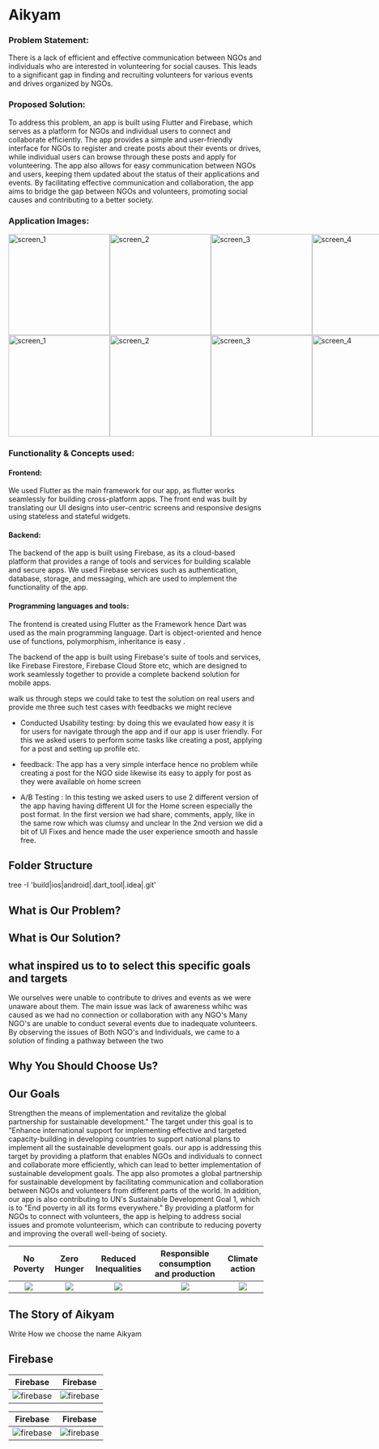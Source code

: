 # Aikyam

### Problem Statement:
There is a lack of efficient and effective communication between NGOs and individuals who are interested in volunteering for social causes. This leads to a significant gap in finding and recruiting volunteers for various events and drives organized by NGOs.

### Proposed Solution:
To address this problem, an app is built using Flutter and Firebase, which serves as a platform for NGOs and individual users to connect and collaborate efficiently. The app provides a simple and user-friendly interface for NGOs to register and create posts about their events or drives, while individual users can browse through these posts and apply for volunteering. The app also allows for easy communication between NGOs and users, keeping them updated about the status of their applications and events. By facilitating effective communication and collaboration, the app aims to bridge the gap between NGOs and volunteers, promoting social causes and contributing to a better society.

### Application Images:  
<div style="display:flex;">
   <img src="https://user-images.githubusercontent.com/47987136/228318930-7767ebf2-730a-40e0-94b3-7c850cb71a20.png" alt="screen_1" width="200"/>
   <img src="https://user-images.githubusercontent.com/47987136/228318938-c6bc7de1-a60f-4ca1-924e-94a994a574fb.png" alt="screen_2" width="200"/>
  <img src="https://user-images.githubusercontent.com/47987136/228318897-a0bd4399-67a3-4a75-a7c8-7c5b10d92775.png" alt="screen_3" width="200"/>
   <img src="https://user-images.githubusercontent.com/47987136/228318915-69c15bb9-3049-4982-8626-c4f0c2329444.png" alt="screen_4" width="200"/>
  
</div>
<div style="display:flex;">
   <img src="https://user-images.githubusercontent.com/47987136/228321139-38567911-1168-4bc4-b748-cca24e5a36e4.png" alt="screen_1" width="200"/>
   <img src="https://user-images.githubusercontent.com/47987136/228321155-642c49f1-18ce-4ec6-9abc-ff596ffe0a0c.png" alt="screen_2" width="200"/>
   <img src="https://user-images.githubusercontent.com/47987136/228321164-4c66054b-d52d-4b51-9f80-babf52c6f0cb.png" alt="screen_3" width="200"/>
   <img src="https://user-images.githubusercontent.com/47987136/228321176-7fc1c866-52da-44c4-beba-1f90e932a652.png" alt="screen_4" width="200"/>
</div>





### Functionality & Concepts used:

#### Frontend:
We used Flutter as the main framework for our app, as flutter works seamlessly for building cross-platform apps.
The front end was built by translating our UI designs into user-centric screens
and responsive designs using stateless and stateful widgets.

#### Backend:
The backend of the app is built using Firebase, as its a cloud-based platform that provides a range of tools and services for building scalable and secure apps. We used Firebase services such as authentication, database, storage, and messaging, which are used to implement the functionality of the app.

#### Programming languages and tools:
The frontend is created using Flutter as the Framework hence Dart was used as the main programming language. Dart is object-oriented and hence use of functions, polymorphism, inheritance is easy .

The backend of the app is built using Firebase's suite of tools and services, like Firebase Firestore, Firebase Cloud Store etc, which are designed to work seamlessly together to provide a complete backend solution for mobile apps.


walk us through steps we could take to test the solution on real users and provide me three such test cases with feedbacks we might recieve

- Conducted Usability testing:
by doing this we evaulated how easy it is for users for navigate through the app and if our app is user friendly. For this we asked users to perform some tasks like creating a post, applying for a post and setting up profile etc.

- feedback: The app has a very simple interface hence no problem while creating a post for the NGO side likewise its easy to apply for post as they were available on home screen

- A/B Testing : In this testing we asked users to use 2 different version of the app having having different UI for the Home screen especially the post format.
In the first version we had share, comments, apply, like in the same row which 
was clumsy and unclear
In the 2nd version we did a bit of UI Fixes and hence made the user experience smooth and hassle free.

## Folder Structure
<!-- ToDo -->
tree -I 'build|ios|android|.dart_tool|.idea|.git'



<!-- ABOUT THE PROJECT -->
## What is Our Problem?


## What is Our Solution?


## what inspired us to to select this specific goals and targets

We ourselves were unable to contribute to drives and events as we were unaware about them. The main issue was lack of awareness whihc was caused  as we had no connection or collaboration with any NGO's
Many NGO's are unable to conduct several events due to inadequate volunteers.
By observing the issues of Both NGO's and Individuals, we came to a solution of finding a pathway between the two

## Why You Should Choose Us?


<!-- GOALS -->
## Our Goals
Strengthen the means of implementation and revitalize the global partnership for sustainable development."
The target under this goal is to "Enhance international support for implementing effective and targeted capacity-building in developing countries to support national plans to implement all the sustainable development goals.
our app is addressing this target by providing a platform that enables NGOs and individuals to connect and collaborate more efficiently, which can lead to better implementation of sustainable development goals. The app also promotes a global partnership for sustainable development by facilitating communication and collaboration between NGOs and volunteers from different parts of the world.
In addition, our app is also contributing to UN's Sustainable Development Goal 1, which is to "End poverty in all its forms everywhere." By providing a platform for NGOs to connect with volunteers, the app is helping to address social issues and promote volunteerism, which can contribute to reducing poverty and improving the overall well-being of society.

No Poverty               | Zero Hunger             |  Reduced Inequalities |  Responsible consumption and production                |  Climate action
:-------------------------:|:-------------------------:|:-------------------------:|:-------------------------:|:-------------------------:
![](https://developers.google.com/community/images/gdsc-solution-challenge/goal-01_480.png?raw=true)|![](https://developers.google.com/community/images/gdsc-solution-challenge/goal-02_480.png?raw=true)|![](https://developers.google.com/community/images/gdsc-solution-challenge/goal-10_480.png?raw=true)|![](https://developers.google.com/community/images/gdsc-solution-challenge/goal-13_480.png?raw=true)|![](https://developers.google.com/community/images/gdsc-solution-challenge/goal-12_480.png?raw=true)|


<!-- ABOUT ICARUS -->
## The Story of Aikyam
Write How we choose the name Aikyam


## Firebase

Firebase             | Firebase
:-------------------------:|:-------------------------:|
![firebase](https://user-images.githubusercontent.com/47987136/228322030-69ae43e9-8f50-4ef0-b93d-53a374bf39ed.jpeg)|![firebase](https://user-images.githubusercontent.com/47987136/228322044-9b4b3079-aab0-4978-bcb0-46b675b1a531.jpeg)|

Firebase             | Firebase
:-------------------------:|:-------------------------:|
![firebase](https://user-images.githubusercontent.com/47987136/228322047-23c4c923-369b-4258-b102-e17cce1f74b2.jpeg)|![firebase](https://user-images.githubusercontent.com/47987136/228322057-4c05fb73-6304-4a90-be9f-6ab2318dc498.jpeg)|


